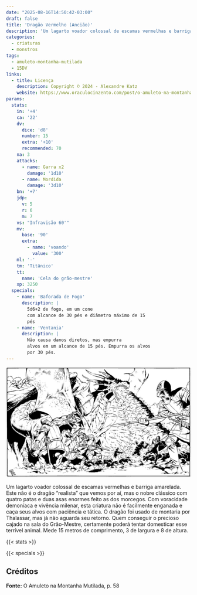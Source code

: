 ```yaml
---
date: "2025-08-16T14:50:42-03:00"
draft: false
title: 'Dragão Vermelho (Ancião)'
description: 'Um lagarto voador colossal de escamas vermelhas e barriga amarelada.'
categories:
  - criaturas
  - monstros
tags:
  - amuleto-montanha-mutilada
  - 15DV
links:
  - title: Licença
    description: Copyright © 2024 - Alexandre Katz
    website: https://www.oraculocinzento.com/post/o-amuleto-na-montanha-mutilada
params:
  stats:
    in: '+4'
    ca: '22'
    dv:
      dice: 'd8'
      number: 15
      extra: '+10'
      recommended: 70
    na: 3
    attacks:
      - name: Garra x2
        damage: '1d10'
      - name: Mordida
        damage: '3d10'
    bn: '+7'
    jdp:
      v: 5
      r: 6
      m: 7
    vs: "Infravisão 60'"
    mv:
      base: '90'
      extra:
        - name: 'voando'
          value: '300'
    ml: '-'
    tm: 'Titânico'
    tt:
      name: 'Cela do grão-mestre'
    xp: 3250
  specials:
    - name: 'Baforada de Fogo'
      description: |
        5d6+2 de fogo, em um cone
        com alcance de 30 pés e diâmetro máximo de 15
        pés
    - name: 'Ventania'
      description: |
        Não causa danos diretos, mas empurra
        alvos em um alcance de 15 pés. Empurra os alvos
        por 30 pés.
---
```


![Dragão Ancião](dragao.png)

Um lagarto voador colossal de escamas
vermelhas e barriga amarelada. Este não é o
dragão “realista” que vemos por aí, mas o nobre
clássico com quatro patas e duas asas enormes
feito as dos morcegos. Com voracidade
demoníaca e vivência milenar, esta criatura não é
facilmente enganada e caça seus alvos com
paciência e tática. O dragão foi usado de
montaria por Thalassar, mas já não aguarda seu
retorno. Quem conseguir o precioso cajado na
sala do Grão-Mestre, certamente poderá tentar
domesticar esse terrível animal. Mede 15 metros
de comprimento, 3 de largura e 8 de altura.

{{< stats >}}

{{< specials >}}

## Créditos

**Fonte:** O Amuleto na Montanha Mutilada, p. 58
